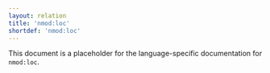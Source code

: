 ```yaml
---
layout: relation
title: 'nmod:loc'
shortdef: 'nmod:loc'
---
```


This document is a placeholder for the language-specific documentation
for `nmod:loc`.
